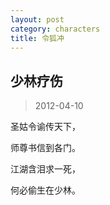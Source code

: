 ```yaml
---
layout: post
category: characters
title: 令狐冲
---
```


## 少林疗伤 ##

> 2012-04-10

圣姑令谕传天下，

师尊书信到各门。

江湖含泪求一死，

何必偷生在少林。